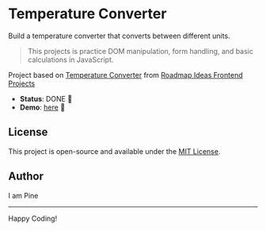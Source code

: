 # Temperature Converter

Build a temperature converter that converts between different units.

> This projects is practice DOM manipulation, form handling, and basic calculations in JavaScript.

Project based on [Temperature Converter][temperature-converter] from [Roadmap Ideas Frontend Projects][roadmap-frontend-projects]

-   **Status**: DONE 🎉
-   **Demo**: [here][demo-link] 🚀

## License

This project is open-source and available under the [MIT License](https://opensource.org/licenses/MIT).

## Author

I am Pine

---

Happy Coding!

[roadmap-frontend-projects]: https://roadmap.sh/frontend/projects
[temperature-converter]: https://roadmap.sh/projects/temperature-converter
[demo-link]: https://pine1611.github.io/frontend-projects/20-temperature-converter/public

